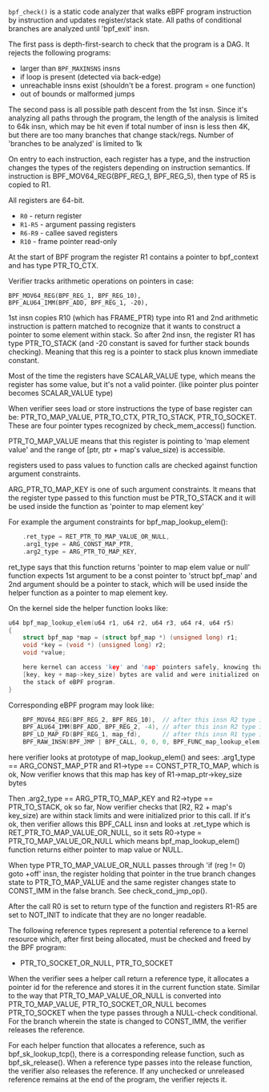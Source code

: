 `bpf_check()` is a static code analyzer that walks eBPF program
instruction by instruction and updates register/stack state.
All paths of conditional branches are analyzed until 'bpf_exit' insn.

The first pass is depth-first-search to check that the program is a DAG.
It rejects the following programs:

- larger than `BPF_MAXINSNS` insns
- if loop is present (detected via back-edge)
- unreachable insns exist (shouldn't be a forest. program = one function)
- out of bounds or malformed jumps

The second pass is all possible path descent from the 1st insn.
Since it's analyzing all paths through the program, the length of the
analysis is limited to 64k insn, which may be hit even if total number of
insn is less then 4K, but there are too many branches that change stack/regs.
Number of 'branches to be analyzed' is limited to 1k

On entry to each instruction, each register has a type, and the instruction
changes the types of the registers depending on instruction semantics.
If instruction is BPF_MOV64_REG(BPF_REG_1, BPF_REG_5), then type of R5 is
copied to R1.

All registers are 64-bit.

- `R0` - return register
- `R1-R5` - argument passing registers
- `R6-R9` - callee saved registers
- `R10` - frame pointer read-only

At the start of BPF program the register R1 contains a pointer to bpf_context
and has type PTR_TO_CTX.

Verifier tracks arithmetic operations on pointers in case:

    BPF_MOV64_REG(BPF_REG_1, BPF_REG_10),
    BPF_ALU64_IMM(BPF_ADD, BPF_REG_1, -20),

1st insn copies R10 (which has FRAME_PTR) type into R1
and 2nd arithmetic instruction is pattern matched to recognize
that it wants to construct a pointer to some element within stack.
So after 2nd insn, the register R1 has type PTR_TO_STACK
(and -20 constant is saved for further stack bounds checking).
Meaning that this reg is a pointer to stack plus known immediate constant.

Most of the time the registers have SCALAR_VALUE type, which
means the register has some value, but it's not a valid pointer.
(like pointer plus pointer becomes SCALAR_VALUE type)

When verifier sees load or store instructions the type of base register
can be: PTR_TO_MAP_VALUE, PTR_TO_CTX, PTR_TO_STACK, PTR_TO_SOCKET. These are
four pointer types recognized by check_mem_access() function.

PTR_TO_MAP_VALUE means that this register is pointing to 'map element value'
and the range of [ptr, ptr + map's value_size) is accessible.

registers used to pass values to function calls are checked against
function argument constraints.

ARG_PTR_TO_MAP_KEY is one of such argument constraints.
It means that the register type passed to this function must be
PTR_TO_STACK and it will be used inside the function as
'pointer to map element key'

For example the argument constraints for bpf_map_lookup_elem():

```C
    .ret_type = RET_PTR_TO_MAP_VALUE_OR_NULL,
    .arg1_type = ARG_CONST_MAP_PTR,
    .arg2_type = ARG_PTR_TO_MAP_KEY,
```

ret_type says that this function returns 'pointer to map elem value or null'
function expects 1st argument to be a const pointer to 'struct bpf_map' and
2nd argument should be a pointer to stack, which will be used inside
the helper function as a pointer to map element key.

On the kernel side the helper function looks like:

```C
u64 bpf_map_lookup_elem(u64 r1, u64 r2, u64 r3, u64 r4, u64 r5)
{
    struct bpf_map *map = (struct bpf_map *) (unsigned long) r1;
    void *key = (void *) (unsigned long) r2;
    void *value;

    here kernel can access 'key' and 'map' pointers safely, knowing that
    [key, key + map->key_size) bytes are valid and were initialized on
    the stack of eBPF program.
}
```

Corresponding eBPF program may look like:

```C
    BPF_MOV64_REG(BPF_REG_2, BPF_REG_10),  // after this insn R2 type is FRAME_PTR
    BPF_ALU64_IMM(BPF_ADD, BPF_REG_2, -4), // after this insn R2 type is PTR_TO_STACK
    BPF_LD_MAP_FD(BPF_REG_1, map_fd),      // after this insn R1 type is CONST_PTR_TO_MAP
    BPF_RAW_INSN(BPF_JMP | BPF_CALL, 0, 0, 0, BPF_FUNC_map_lookup_elem),
```

here verifier looks at prototype of map_lookup_elem() and sees:
.arg1_type == ARG_CONST_MAP_PTR and R1->type == CONST_PTR_TO_MAP, which is ok,
Now verifier knows that this map has key of R1->map_ptr->key_size bytes

Then .arg2_type == ARG_PTR_TO_MAP_KEY and R2->type == PTR_TO_STACK, ok so far,
Now verifier checks that [R2, R2 + map's key_size) are within stack limits
and were initialized prior to this call.
If it's ok, then verifier allows this BPF_CALL insn and looks at
.ret_type which is RET_PTR_TO_MAP_VALUE_OR_NULL, so it sets
R0->type = PTR_TO_MAP_VALUE_OR_NULL which means bpf_map_lookup_elem() function
returns either pointer to map value or NULL.

When type PTR_TO_MAP_VALUE_OR_NULL passes through 'if (reg != 0) goto +off'
insn, the register holding that pointer in the true branch changes state to
PTR_TO_MAP_VALUE and the same register changes state to CONST_IMM in the false
branch. See check_cond_jmp_op().

After the call R0 is set to return type of the function and registers R1-R5
are set to NOT_INIT to indicate that they are no longer readable.

The following reference types represent a potential reference to a kernel
resource which, after first being allocated, must be checked and freed by
the BPF program:

- PTR_TO_SOCKET_OR_NULL, PTR_TO_SOCKET

When the verifier sees a helper call return a reference type, it allocates a
pointer id for the reference and stores it in the current function state.
Similar to the way that PTR_TO_MAP_VALUE_OR_NULL is converted into
PTR_TO_MAP_VALUE, PTR_TO_SOCKET_OR_NULL becomes PTR_TO_SOCKET when the type
passes through a NULL-check conditional. For the branch wherein the state is
changed to CONST_IMM, the verifier releases the reference.

For each helper function that allocates a reference, such as
bpf_sk_lookup_tcp(), there is a corresponding release function, such as
bpf_sk_release(). When a reference type passes into the release function,
the verifier also releases the reference. If any unchecked or unreleased
reference remains at the end of the program, the verifier rejects it.
